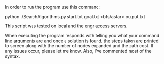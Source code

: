 In order to run the program use this command:

python .\SearchAlgorithms.py start<num>.txt goal<num>.txt <bfs/astar> output.txt
  
This script was tested on local and the engr access servers. 

When executing the program responds with telling you what your command line arguments are and once a solution is found, the steps taken are printed to screen along with the number of nodes expanded and the path cost. If any issues occur, please let me know. Also, I've commented most of the syntax.
